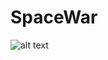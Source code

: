 # SpaceWar
![alt text](https://github.com/Muhammad-saad-2000/SpaceWar/blob/main/screenshot%202.png)
